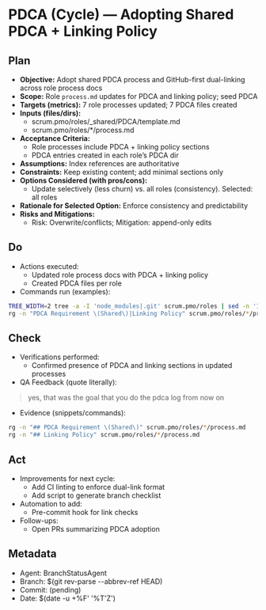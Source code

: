 # PDCA (Cycle) — Adopting Shared PDCA + Linking Policy

## Plan
- **Objective:** Adopt shared PDCA process and GitHub-first dual-linking across role process docs
- **Scope:** Role `process.md` updates for PDCA and linking policy; seed PDCA
- **Targets (metrics):** 7 role processes updated; 7 PDCA files created
- **Inputs (files/dirs):**
  - scrum.pmo/roles/_shared/PDCA/template.md
  - scrum.pmo/roles/*/process.md
- **Acceptance Criteria:**
  - Role processes include PDCA + linking policy sections
  - PDCA entries created in each role’s PDCA dir
- **Assumptions:** Index references are authoritative
- **Constraints:** Keep existing content; add minimal sections only
- **Options Considered (with pros/cons):**
  - Update selectively (less churn) vs. all roles (consistency). Selected: all roles
- **Rationale for Selected Option:** Enforce consistency and predictability
- **Risks and Mitigations:**
  - Risk: Overwrite/conflicts; Mitigation: append-only edits

## Do
- Actions executed:
  - Updated role process docs with PDCA + linking policy
  - Created PDCA files per role
- Commands run (examples):
```bash
TREE_WIDTH=2 tree -a -I 'node_modules|.git' scrum.pmo/roles | sed -n '1,60p'
rg -n "PDCA Requirement \(Shared\)|Linking Policy" scrum.pmo/roles/*/process.md | sed -n '1,40p'
```

## Check
- Verifications performed:
  - Confirmed presence of PDCA and linking sections in updated processes
- QA Feedback (quote literally):
> yes, that was the goal that you do the pdca log from now on
- Evidence (snippets/commands):
```bash
rg -n "## PDCA Requirement \(Shared\)" scrum.pmo/roles/*/process.md
rg -n "## Linking Policy" scrum.pmo/roles/*/process.md
```

## Act
- Improvements for next cycle:
  - Add CI linting to enforce dual-link format
  - Add script to generate branch checklist
- Automation to add:
  - Pre-commit hook for link checks
- Follow-ups:
  - Open PRs summarizing PDCA adoption

## Metadata
- Agent: BranchStatusAgent
- Branch: $(git rev-parse --abbrev-ref HEAD)
- Commit: (pending)
- Date: $(date -u +%F' '%T'Z')

